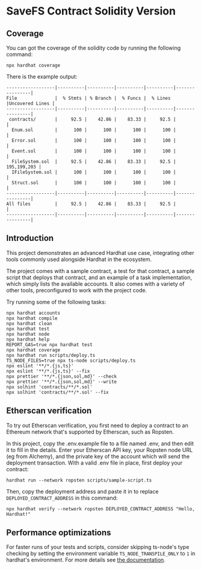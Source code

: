 # SaveFS Contract Solidity Version

## Coverage

You can got the coverage of the solidity code by running the following command:

```
npx hardhat coverage
```

There is the example output:

```
------------------|----------|----------|----------|----------|----------------|
File              |  % Stmts | % Branch |  % Funcs |  % Lines |Uncovered Lines |
------------------|----------|----------|----------|----------|----------------|
 contracts/       |     92.5 |    42.86 |    83.33 |     92.5 |                |
  Enum.sol        |      100 |      100 |      100 |      100 |                |
  Error.sol       |      100 |      100 |      100 |      100 |                |
  Event.sol       |      100 |      100 |      100 |      100 |                |
  FileSystem.sol  |     92.5 |    42.86 |    83.33 |     92.5 |    195,199,203 |
  IFileSystem.sol |      100 |      100 |      100 |      100 |                |
  Struct.sol      |      100 |      100 |      100 |      100 |                |
------------------|----------|----------|----------|----------|----------------|
All files         |     92.5 |    42.86 |    83.33 |     92.5 |                |
------------------|----------|----------|----------|----------|----------------|
```

## Introduction

This project demonstrates an advanced Hardhat use case, integrating other tools commonly used alongside Hardhat in the ecosystem.

The project comes with a sample contract, a test for that contract, a sample script that deploys that contract, and an example of a task implementation, which simply lists the available accounts. It also comes with a variety of other tools, preconfigured to work with the project code.

Try running some of the following tasks:

```shell
npx hardhat accounts
npx hardhat compile
npx hardhat clean
npx hardhat test
npx hardhat node
npx hardhat help
REPORT_GAS=true npx hardhat test
npx hardhat coverage
npx hardhat run scripts/deploy.ts
TS_NODE_FILES=true npx ts-node scripts/deploy.ts
npx eslint '**/*.{js,ts}'
npx eslint '**/*.{js,ts}' --fix
npx prettier '**/*.{json,sol,md}' --check
npx prettier '**/*.{json,sol,md}' --write
npx solhint 'contracts/**/*.sol'
npx solhint 'contracts/**/*.sol' --fix
```

## Etherscan verification

To try out Etherscan verification, you first need to deploy a contract to an Ethereum network that's supported by Etherscan, such as Ropsten.

In this project, copy the .env.example file to a file named .env, and then edit it to fill in the details. Enter your Etherscan API key, your Ropsten node URL (eg from Alchemy), and the private key of the account which will send the deployment transaction. With a valid .env file in place, first deploy your contract:

```shell
hardhat run --network ropsten scripts/sample-script.ts
```

Then, copy the deployment address and paste it in to replace `DEPLOYED_CONTRACT_ADDRESS` in this command:

```shell
npx hardhat verify --network ropsten DEPLOYED_CONTRACT_ADDRESS "Hello, Hardhat!"
```

## Performance optimizations

For faster runs of your tests and scripts, consider skipping ts-node's type checking by setting the environment variable `TS_NODE_TRANSPILE_ONLY` to `1` in hardhat's environment. For more details see [the documentation](https://hardhat.org/guides/typescript.html#performance-optimizations).
